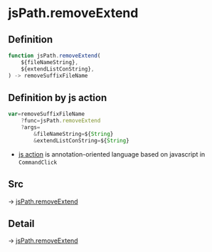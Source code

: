 # jsPath.removeExtend

## Definition

```js.js
function jsPath.removeExtend(
	${fileNameString},
	${extendListConString},
) -> removeSuffixFileName
```


## Definition by js action

```js.js
var=removeSuffixFileName
	?func=jsPath.removeExtend
	?args=
		&fileNameString=${String}
		&extendListConString=${String}
```

- [js action](#) is annotation-oriented language based on javascript in `CommandClick`



## Src

-> [jsPath.removeExtend](https://github.com/puutaro/CommandClick/blob/master/app/src/main/java/com/puutaro/commandclick/fragment_lib/terminal_fragment/js_interface/JsPath.kt#L62)

## Detail

-> [jsPath.removeExtend](https://github.com/puutaro/CommandClick/blob/master/md/developer/js_interface/details/JsPath/removeExtend.md)
